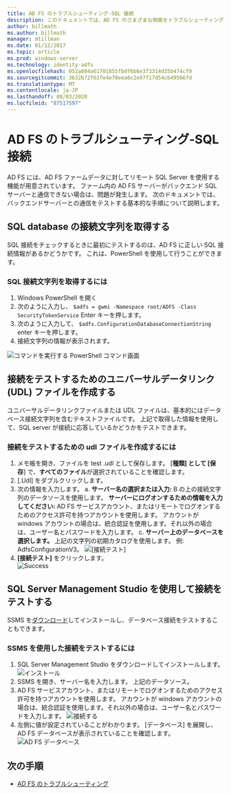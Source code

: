 ```yaml
---
title: AD FS のトラブルシューティング-SQL 接続
description: このドキュメントでは、AD FS のさまざまな側面をトラブルシューティングする方法について説明します。
author: billmath
ms.author: billmath
manager: mtillman
ms.date: 01/12/2017
ms.topic: article
ms.prod: windows-server
ms.technology: identity-adfs
ms.openlocfilehash: 052a804a61701855fbdf6b6e373314d35b474cf9
ms.sourcegitcommit: 3632b72f63fe4e70eea6c2e97f17d54cb49566fd
ms.translationtype: MT
ms.contentlocale: ja-JP
ms.lasthandoff: 08/03/2020
ms.locfileid: "87517597"
---
```

# <a name="ad-fs-troubleshooting---sql-connectivity"></a>AD FS のトラブルシューティング-SQL 接続
AD FS には、AD FS ファームデータに対してリモート SQL Server を使用する機能が用意されています。  ファーム内の AD FS サーバーがバックエンド SQL サーバーと通信できない場合は、問題が発生します。  次のドキュメントでは、バックエンドサーバーとの通信をテストする基本的な手順について説明します。

## <a name="acquire-the-sql-database-connection-string"></a>SQL database の接続文字列を取得する
SQL 接続をチェックするときに最初にテストするのは、AD FS に正しい SQL 接続情報があるかどうかです。  これは、PowerShell を使用して行うことができます。

### <a name="to-acquire-the-sql-connection-string"></a>SQL 接続文字列を取得するには
1.  Windows PowerShell を開く
2. 次のように入力し、 `$adfs = gwmi -Namespace root/ADFS -Class SecurityTokenService` Enter キーを押します。
3. 次のように入力して、 `$adfs.ConfigurationDatabaseConnectionString` enter キーを押します。
4. 接続文字列の情報が表示されます。

![コマンドを実行する PowerShell コマンド画面](media/ad-fs-tshoot-sql/sql2.png)

## <a name="create-a-universal-data-link-udl-file-to-test-connectivity"></a>接続をテストするためのユニバーサルデータリンク (UDL) ファイルを作成する
ユニバーサルデータリンクファイルまたは UDL ファイルは、基本的にはデータベース接続文字列を含むテキストファイルです。  上記で取得した情報を使用して、SQL server が接続に応答しているかどうかをテストできます。

### <a name="to-create-a-udl-file-to-test-connectivity"></a>接続をテストするための udl ファイルを作成するには

1. メモ帳を開き、ファイルを test .udl として保存します。  [**種類] として [保存**] で、**すべてのファイル**が選択されていることを確認します。
2. [.Udl] をダブルクリックします。
3. 次の情報を入力します。 a. **サーバー名の選択または入力:** B の上の接続文字列のデータソースを使用します。 **サーバーにログオンするための情報を入力してください:** AD FS サービスアカウント、またはリモートでログオンするためのアクセス許可を持つアカウントを使用します。  アカウントが windows アカウントの場合は、統合認証を使用します。それ以外の場合は、ユーザー名とパスワードを入力します。
    c. **サーバー上のデータベースを選択します。** 上記の文字列の初期カタログを使用します。  例: AdfsConfigurationV3。
   ![[接続テスト]](media/ad-fs-tshoot-sql/sql4.png)
1. **[接続テスト]** をクリックします。</br>
![Success](media/ad-fs-tshoot-sql/sql3.png)

## <a name="use-sql-server-management-studio-to-test-connectivity"></a>SQL Server Management Studio を使用して接続をテストする
SSMS を[ダウンロード](https://go.microsoft.com/fwlink/?linkid=864329)してインストールし、データベース接続をテストすることもできます。

### <a name="to-test-connectivity-with-ssms"></a>SSMS を使用した接続をテストするには
1. SQL Server Management Studio をダウンロードしてインストールします。
![インストール](media/ad-fs-tshoot-sql/sql5.png)
1. SSMS を開き、サーバー名を入力します。  上記のデータソース。
2. AD FS サービスアカウント、またはリモートでログオンするためのアクセス許可を持つアカウントを使用します。  アカウントが windows アカウントの場合は、統合認証を使用します。それ以外の場合は、ユーザー名とパスワードを入力します。
![接続する](media/ad-fs-tshoot-sql/sql6.png)
1. 左側に値が設定されていることがわかります。  [データベース] を展開し、AD FS データベースが表示されていることを確認します。
![AD FS データベース](media/ad-fs-tshoot-sql/sql7.png)

## <a name="next-steps"></a>次の手順

- [AD FS のトラブルシューティング](ad-fs-tshoot-overview.md)